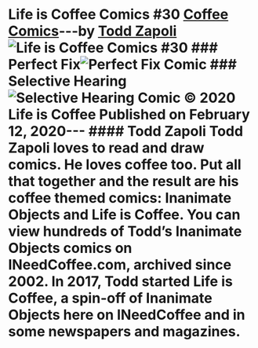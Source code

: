 # Life is Coffee Comics #30 [Coffee Comics](https://ineedcoffee.com/section/coffee-comics/)---by [Todd Zapoli](https://ineedcoffee.com/by/todd-zapoli/)![Life is Coffee Comics #30](https://ineedcoffee.com/images/posts/life-is-coffee-comics-30/life-is-coffee-640x400-new.jpg) ### Perfect Fix![Perfect Fix Comic](https://ineedcoffee.com/assets/coffee-comic-perfect-fix.CbFvVAIz_Z1esqP.webp) ### Selective Hearing![Selective Hearing Comic](https://ineedcoffee.com/assets/coffee-comic-selective-hearing.BTrgBJ3G_sXqop.webp) © 2020 Life is Coffee Published on February 12, 2020--- #### Todd Zapoli Todd Zapoli loves to read and draw comics. He loves coffee too. Put all that together and the result are his coffee themed comics: Inanimate Objects and Life is Coffee. You can view hundreds of Todd’s Inanimate Objects comics on INeedCoffee.com, archived since 2002. In 2017, Todd started Life is Coffee, a spin-off of Inanimate Objects here on INeedCoffee and in some newspapers and magazines.
